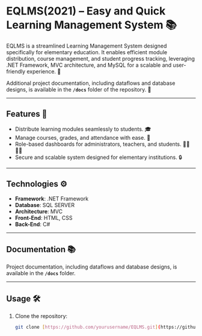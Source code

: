 # **EQLMS(2021) – Easy and Quick Learning Management System** 📚

EQLMS is a streamlined Learning Management System designed specifically for elementary education. It enables efficient module distribution, course management, and student progress tracking, leveraging .NET Framework, MVC architecture, and MySQL for a scalable and user-friendly experience. 🚀

Additional project documentation, including dataflows and database designs, is available in the **`/docs`** folder of the repository. 📄

---

## **Features** 🌟

- Distribute learning modules seamlessly to students. 🎓
- Manage courses, grades, and attendance with ease. 📝
- Role-based dashboards for administrators, teachers, and students. 👩‍🏫👨‍🏫
- Secure and scalable system designed for elementary institutions. 🔒

---

## **Technologies** ⚙️

- **Framework**: .NET Framework  
- **Database**: SQL SERVER  
- **Architecture**: MVC  
- **Front-End**: HTML, CSS  
- **Back-End**: C#

---

## **Documentation** 📚

Project documentation, including dataflows and database designs, is available in the **`/docs`** folder.

---

## **Usage** 🛠️

1. Clone the repository:
   ```bash
   git clone [https://github.com/yourusername/EQLMS.git](https://github.com/Fonzy0508/EQLMS.git)
